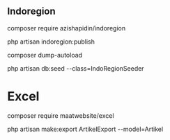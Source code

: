 ## Indoregion

composer require azishapidin/indoregion

php artisan indoregion:publish

composer dump-autoload

php artisan db:seed --class=IndoRegionSeeder

# Excel

composer require maatwebsite/excel

php artisan make:export ArtikelExport --model=Artikel
